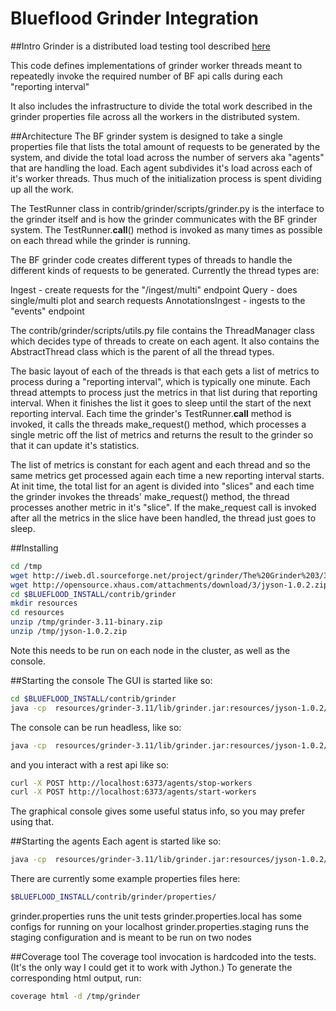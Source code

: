 # Blueflood Grinder Integration
##Intro
Grinder is a distributed load testing tool described [here](http://grinder.sourceforge.net/g3/getting-started.html)

This code defines implementations of grinder worker threads meant to repeatedly invoke the required number of BF api calls during each "reporting interval"

It also includes the infrastructure to divide the total work described in the grinder properties file across all the workers in the distributed system.

##Architecture
The BF grinder system is designed to take a single properties file that lists the total amount
of requests to be generated by the system, and divide the total load across the number of
servers aka "agents" that are handling the load.  Each agent subdivides it's load across each of
it's worker threads.   Thus much of the initialization process is spent dividing up all the work.

The TestRunner class in contrib/grinder/scripts/grinder.py is the interface to the 
grinder itself and is how the grinder communicates with the BF grinder system.  The
TestRunner.__call__() method is invoked as many times as possible on each thread while
the grinder is running.

The BF grinder code creates different types of threads to handle the different kinds of requests
to be generated.  Currently the thread types are:

Ingest - create requests for the  "/ingest/multi" endpoint
Query - does single/multi plot and search requests
AnnotationsIngest - ingests to the "events" endpoint

The contrib/grinder/scripts/utils.py file contains the ThreadManager class which decides type of threads to create on each agent.  It also contains the AbstractThread class which is the parent of all the
thread types.

The basic layout of each of the threads is that each gets a list of metrics to process
during a "reporting interval", which is typically one minute.  Each thread attempts
to process just the metrics in that list during that reporting interval.  When it
finishes the list it goes to sleep until the start of the next reporting interval.
Each time the grinder's TestRunner.__call__ method is invoked, it calls the
threads make_request() method, which processes a single metric off the list of metrics
and returns the result to the grinder so that it can update it's statistics.

The list of metrics is constant for each agent and each thread and so
the same metrics get processed again each time a new reporting
interval starts.  At init time, the total list for an agent is divided
into "slices" and each time the grinder invokes the threads'
make_request() method, the thread processes another metric in it's
"slice".  If the make_request call is invoked after all the metrics in
the slice have been handled, the thread just goes to sleep.


##Installing
```bash
cd /tmp
wget http://iweb.dl.sourceforge.net/project/grinder/The%20Grinder%203/3.11/grinder-3.11-binary.zip
wget http://opensource.xhaus.com/attachments/download/3/jyson-1.0.2.zip
cd $BLUEFLOOD_INSTALL/contrib/grinder
mkdir resources
cd resources
unzip /tmp/grinder-3.11-binary.zip
unzip /tmp/jyson-1.0.2.zip
```

Note this needs to be run on each node in the cluster, as well as the console.

##Starting the console
The GUI is started like so:
```bash
cd $BLUEFLOOD_INSTALL/contrib/grinder
java -cp  resources/grinder-3.11/lib/grinder.jar:resources/jyson-1.0.2/lib/jyson-1.0.2.jar net.grinder.Console
```
The console can be run headless, like so:
```bash
java -cp  resources/grinder-3.11/lib/grinder.jar:resources/jyson-1.0.2/lib/jyson-1.0.2.jar net.grinder.Console -headless
```

and you interact with a rest api like so:
```bash
curl -X POST http://localhost:6373/agents/stop-workers
curl -X POST http://localhost:6373/agents/start-workers
```
The graphical console gives some useful status info, so you may prefer using that.


##Starting the agents
Each agent is started like so:
```bash
java -cp  resources/grinder-3.11/lib/grinder.jar:resources/jyson-1.0.2/lib/jyson-1.0.2.jar net.grinder.Grinder $GRINDER_PROPERTIES_FILE
```
There are currently some example properties files here:
```bash
$BLUEFLOOD_INSTALL/contrib/grinder/properties/
```

grinder.properties runs the unit tests
grinder.properties.local has some configs for running on your localhost
grinder.properties.staging runs the staging configuration and is meant to be run on two nodes

##Coverage tool
The coverage tool invocation is hardcoded into the tests.  (It's the only way I could get it
to work with Jython.)  To generate the corresponding html output, run:
```bash
coverage html -d /tmp/grinder
```

